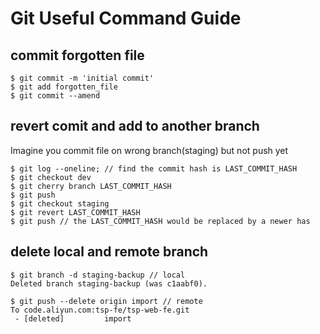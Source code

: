# Git Useful Command Guide


## commit forgotten file

```
$ git commit -m 'initial commit'
$ git add forgotten_file
$ git commit --amend
```
## revert comit and add to another branch

Imagine you commit file on wrong branch(staging) but not push yet

```
$ git log --oneline; // find the commit hash is LAST_COMMIT_HASH
$ git checkout dev
$ git cherry branch LAST_COMMIT_HASH
$ git push
$ git checkout staging
$ git revert LAST_COMMIT_HASH
$ git push // the LAST_COMMIT_HASH would be replaced by a newer has
```

## delete local and remote branch

```
$ git branch -d staging-backup // local
Deleted branch staging-backup (was c1aabf0).

$ git push --delete origin import // remote
To code.aliyun.com:tsp-fe/tsp-web-fe.git
 - [deleted]         import
```



